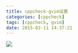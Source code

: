```yaml
---
title: cppcheck-gvim设置
categories: [cppcheck]
tags: [cppcheck, gvim]
date: 2015-02-11 14:37:21
---
```


![](/img/cppcheck-gvim设置-01.png)
